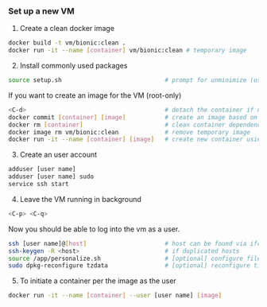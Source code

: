 ### Set up a new VM
 1. Create a clean docker image
  ``` bash
  docker build -t vm/bionic:clean .
  docker run -it --name [container] vm/bionic:clean # temporary image
  ```

 2. Install commonly used packages
  ``` bash
  source setup.sh                             # prompt for unminimize (user log-in) 
  ```
  
  If you want to create an image for the VM (root-only)
  ``` bash
  <C-d>                                       # detach the container if not already
  docker commit [container] [image]           # create an image based on the current VM state
  docker rm [container]                       # clean container dependency
  docker image rm vm/bionic:clean             # remove temporary image
  docker run -it --name [container] [image]   # create new container using the created image
  ```

 3. Create an user account
  ``` bash
  adduser [user name]
  adduser [user name] sudo
  service ssh start
  ```
 
 
 4. Leave the VM running in background
  ``` bash
  <C-p> <C-q>
  ```

  Now you should be able to log into the vm as a user. 
  ``` bash
  ssh [user name]@[host]                      # host can be found via ifconfig
  ssh-keygen -R <host>                        # if duplicated hosts
  source /app/personalize.sh                  # [optional] configure files, e.g., gitconfig
  sudo dpkg-reconfigure tzdata                # [optional] reconfigure time zone if needed
  ```

 5. To initiate a container per the image as the user
  ``` bash
  docker run -it --name [container] --user [user name] [image]
  ```
